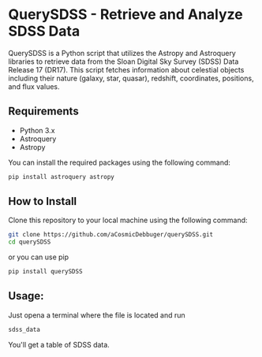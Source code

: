 # QuerySDSS - Retrieve and Analyze SDSS Data

QuerySDSS is a Python script that utilizes the Astropy and Astroquery libraries to retrieve data from the Sloan Digital Sky Survey (SDSS) Data Release 17 (DR17). This script fetches information about celestial objects including their nature (galaxy, star, quasar), redshift, coordinates, positions, and flux values.

## Requirements

- Python 3.x
- Astroquery
- Astropy

You can install the required packages using the following command:

```bash
pip install astroquery astropy
```

## How to Install

Clone this repository to your local machine using the following command:
```bash
git clone https://github.com/aCosmicDebbuger/querySDSS.git
cd querySDSS
```
or you can use pip

```bash
pip install querySDSS
```

## Usage:

Just opena a terminal where the file is located and run

```bash
sdss_data
```

You'll get a table of SDSS data.
